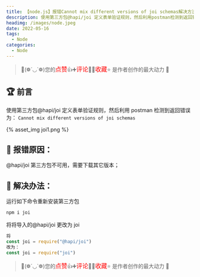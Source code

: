 ```yaml
---
title: 【node.js】报错Cannot mix different versions of joi schemas解决方法
description: 使用第三方包@hapi/joi 定义表单验证规则，然后利用postman检测到返回错误为：Cannot mix different versions of joi schemas
headimg: /images/node.jpeg
date: 2022-05-16
tags:
  - Node
categories:
  - Node
---
```


> 🥂(❁´◡`❁)您的<font  color=red size=3>点赞</font>👍➕<font  color=red size=3>评论</font>📝➕<font  color=red size=3>收藏</font>⭐ 是作者创作的最大动力 🤞

## 🏆 前言

使用第三方包@hapi/joi 定义表单验证规则，然后利用 postman 检测到返回错误为：
`Cannot mix different versions of joi schemas`

{% asset_img joi1.png %}

## 🥇 报错原因：

@hapi/joi 第三方包不可用，需要下载其它版本；

## 🥇 解决办法：

运行如下命令重新安装第三方包

```javascript
npm i joi
```

将将导入的@hapi/joi 更改为 joi

```javascript
将
const joi = require("@hapi/joi")
改为：
const joi = require("joi")

```

> 🥂(❁´◡`❁)您的<font  color=red size=3>点赞</font>👍➕<font  color=red size=3>评论</font>📝➕<font  color=red size=3>收藏</font>⭐ 是作者创作的最大动力 🤞
